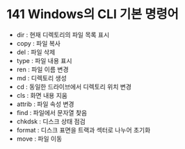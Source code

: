 # 141 Windows의 CLI 기본 명령어

- dir : 현재 디렉토리의 파일 목록 표시
- copy : 파일 복사
- del : 파일 삭제
- type : 파일 내용 표시
- ren : 파일 이름 변경
- md : 디렉토리 생성
- cd : 동일한 드라이브에서 디렉토리 위치 변경
- cls : 화면 내용 지움
- attrib : 파일 속성 변경
- find : 파일에서 문자열 찾음
- chkdsk : 디스크 상태 점검
- format : 디스크 표면을 트랙과 섹터로 나누어 초기화
- move : 파일 이동